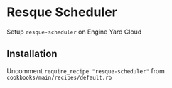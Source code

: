 # Resque Scheduler

Setup `resque-scheduler` on Engine Yard Cloud

## Installation

Uncomment `require_recipe "resque-scheduler"` from `cookbooks/main/recipes/default.rb`

